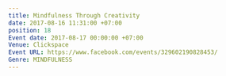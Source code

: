```yaml
---
title: Mindfulness Through Creativity
date: 2017-08-16 11:31:00 +07:00
position: 18
Event date: 2017-08-17 00:00:00 +07:00
Venue: Clickspace
Event URL: https://www.facebook.com/events/329602190828453/
Genre: MINDFULNESS
---
```


